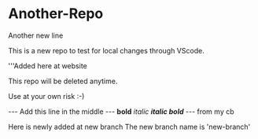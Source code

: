 # Another-Repo

Another new line

This is a new repo to test for local changes through VScode.

'''Added here at website

This repo will be deleted anytime.

Use at your own risk :-)

--- Add this line in the middle
--- **bold** *italic* ***italic bold***
--- from my cb

Here is newly added at new branch
The new branch name is 'new-branch'
